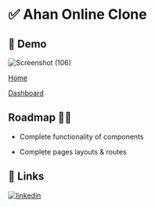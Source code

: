 
# ✅ Ahan Online Clone




##  👀 Demo 
![Screenshot (106)](https://user-images.githubusercontent.com/94782242/187092423-092a92ba-d04b-42dd-b180-31de32da8322.png)


[Home
](https://ahan-online-clone-hf5atmr9d-iambestday.vercel.app/)

[Dashboard
](https://ahan-online-clone-hf5atmr9d-iambestday.vercel.app/dashboard)


## Roadmap 👨‍💻

- Complete functionality of components

- Complete pages layouts & routes 




## 🔗 Links
[![linkedin](https://img.shields.io/badge/linkedin-0A66C2?style=for-the-badge&logo=linkedin&logoColor=white)](https://www.linkedin.com/in/behrouz-asghari/)


